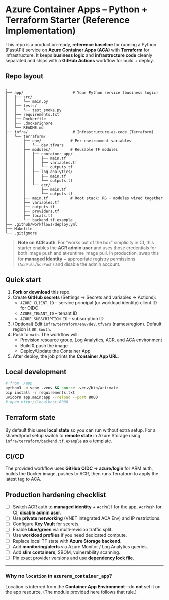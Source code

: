 # Azure Container Apps – Python + Terraform Starter (Reference Implementation)

This repo is a production‑ready, **reference baseline** for running a Python (FastAPI) service on **Azure Container Apps (ACA)** with **Terraform** for infrastructure.
It keeps **business logic** and **infrastructure code** cleanly separated and ships with a **GitHub Actions** workflow for build + deploy.

## Repo layout

```
.
├── app/                      # Your Python service (business logic)
│   ├── src/
│   │   └── main.py
│   ├── tests/
│   │   └── test_smoke.py
│   ├── requirements.txt
│   ├── Dockerfile
│   ├── .dockerignore
│   └── README.md
├── infra/                    # Infrastructure-as-code (Terraform)
│   └── terraform/
│       ├── env/             # Per-environment variables
│       │   └── dev.tfvars
│       ├── modules/         # Reusable TF modules
│       │   ├── container_app/
│       │   │   ├── main.tf
│       │   │   ├── variables.tf
│       │   │   └── outputs.tf
│       │   ├── log_analytics/
│       │   │   ├── main.tf
│       │   │   └── outputs.tf
│       │   └── acr/
│       │       ├── main.tf
│       │       └── outputs.tf
│       ├── main.tf          # Root stack: RG + modules wired together
│       ├── variables.tf
│       ├── outputs.tf
│       ├── providers.tf
│       ├── locals.tf
│       └── backend.tf.example
├── .github/workflows/deploy.yml
├── Makefile
└── .gitignore
```

> **Note on ACR auth**: For “works out of the box” simplicity in CI, this starter enables the **ACR admin user** and uses those credentials for both image push and at‑runtime image pull. In production, swap this for **managed identity** + appropriate registry permissions (`AcrPull`/`AcrPush`) and disable the admin account.

## Quick start

1) **Fork or download** this repo.  
2) Create **GitHub secrets** (Settings → Secrets and variables → Actions):
   - `AZURE_CLIENT_ID` – service principal (or workload identity) client ID for OIDC
   - `AZURE_TENANT_ID` – tenant ID
   - `AZURE_SUBSCRIPTION_ID` – subscription ID
3) (Optional) Edit `infra/terraform/env/dev.tfvars` (names/region). Default region is `UK South`.
4) Push to `main`. The workflow will:
   - Provision resource group, Log Analytics, ACR, and ACA environment
   - Build & push the image
   - Deploy/Update the Container App
5) After deploy, the job prints the **Container App URL**.

## Local development

```bash
# from ./app
python3 -m venv .venv && source .venv/bin/activate
pip install -r requirements.txt
uvicorn app.main:app --reload --port 8000
# open http://localhost:8000
```

## Terraform state

By default this uses **local state** so you can run without extra setup. For a shared/prod setup switch to **remote state** in Azure Storage using `infra/terraform/backend.tf.example` as a template.

## CI/CD

The provided workflow uses **GitHub OIDC → azure/login** for ARM auth, builds the Docker image, pushes to ACR, then runs Terraform to apply the latest tag to ACA.


## Production hardening checklist

- [ ] Switch ACR auth to **managed identity** + `AcrPull` for the app, `AcrPush` for CI, **disable admin user**.
- [ ] Use **private networking** (VNET integrated ACA Env) and IP restrictions.
- [ ] Configure **Key Vault** for secrets.
- [ ] Enable **blue/green** via multi‑revision traffic split.
- [ ] Use **workload profiles** if you need dedicated compute.
- [ ] Replace local TF state with **Azure Storage backend**.
- [ ] Add **monitoring/alerts** via Azure Monitor / Log Analytics queries.
- [ ] Add **slim containers**, SBOM, vulnerability scanning.
- [ ] Pin exact provider versions and use **dependency lock file**.

---

### Why no `location` in `azurerm_container_app`?
Location is inferred from the **Container App Environment**—do **not** set it on the app resource. (The module provided here follows that rule.)

